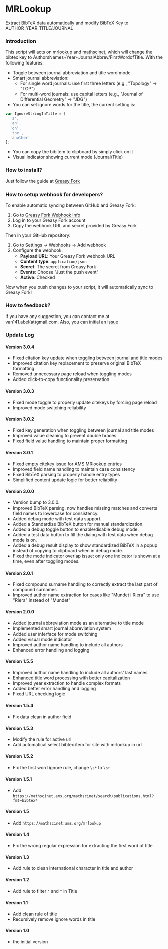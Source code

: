 # MRLookup
Extract BibTeX data automatically and modify BibTeX Key to AUTHOR_YEAR_TITLE/JOURNAL

### Introduction
This script will acts on [mrlookup](http://www.ams.org/mrlookup) and [mathscinet](http://www.ams.org/mathscinet), which will change the bibtex key to AuthorsNames+Year+JournalAbbrev/FirstWordofTitle. With the following features:

* Toggle between journal abbreviation and title word mode
* Smart journal abbreviation:
  - For single word journals: use first three letters (e.g., "Topology" -> "TOP")
  - For multi-word journals: use capital letters (e.g., "Journal of Differential Geometry" -> "JDG")
* You can set ignore words for the title, the current setting is:

```javascript
var IgnoreStringInTitle = [
  'a',
  'an',
  'on',
  'the',
  'another'
];
```

* You can copy the bibitem to clipboard by simply click on it
* Visual indicator showing current mode (Journal/Title)

### How to install?

Just follow the guide at [Greasy Fork](https://greasyfork.org/zh-CN)

### How to setup webhook for developers?

To enable automatic syncing between GitHub and Greasy Fork:

1. Go to [Greasy Fork Webhook Info](https://greasyfork.org/zh-CN/users/webhook-info)
2. Log in to your Greasy Fork account
3. Copy the webhook URL and secret provided by Greasy Fork

Then in your GitHub repository:

1. Go to Settings → Webhooks → Add webhook
2. Configure the webhook:
   - **Payload URL**: Your Greasy Fork webhook URL
   - **Content type**: `application/json`
   - **Secret**: The secret from Greasy Fork
   - **Events**: Choose "Just the push event"
   - **Active**: Checked

Now when you push changes to your script, it will automatically sync to Greasy Fork!

### How to feedback?
If you have any suggestion, you can contact me at van141.abel(at)gmail.com. Also, you can initial an [issue](https://github.com/vanabel/mrlookup/issues)

### Update Log
#### Version 3.0.4

* Fixed citation key update when toggling between journal and title modes
* Improved citation key replacement to preserve original BibTeX formatting
* Removed unnecessary page reload when toggling modes
* Added click-to-copy functionality preservation

#### Version 3.0.3

* Fixed mode toggle to properly update citekeys by forcing page reload
* Improved mode switching reliability

#### Version 3.0.2

* Fixed key generation when toggling between journal and title modes
* Improved value cleaning to prevent double braces
* Fixed field value handling to maintain proper formatting

#### Version 3.0.1

* Fixed empty citekey issue for AMS MRlookup entries
* Improved field name handling to maintain case consistency
* Fixed BibTeX parsing to properly handle entry types
* Simplified content update logic for better reliability

#### Version 3.0.0

* Version bump to 3.0.0.
* Improved BibTeX parsing: now handles missing matches and converts field names to lowercase for consistency.
* Added debug mode with test data support.
* Added a Standardize BibTeX button for manual standardization.
* Added a debug toggle button to enable/disable debug mode.
* Added a test data button to fill the dialog with test data when debug mode is on.
* Added a debug result display to show standardized BibTeX in a popup instead of copying to clipboard when in debug mode.
* Fixed the mode indicator overlap issue: only one indicator is shown at a time, even after toggling modes.

#### Version 2.0.1

* Fixed compound surname handling to correctly extract the last part of compound surnames
* Improved author name extraction for cases like "Mundet i Riera" to use "Riera" instead of "Mundet"

#### Version 2.0.0

* Added journal abbreviation mode as an alternative to title mode
* Implemented smart journal abbreviation system
* Added user interface for mode switching
* Added visual mode indicator
* Improved author name handling to include all authors
* Enhanced error handling and logging

#### Version 1.5.5

* Improved author name handling to include all authors' last names
* Enhanced title word processing with better capitalization
* Improved year extraction to handle complex formats
* Added better error handling and logging
* Fixed URL checking logic

#### Version 1.5.4

* Fix data clean in author field

#### Version 1.5.3

* Modify the rule for active url
* Add automatical select bibtex item for site with mrlookup in url

#### Version 1.5.2

* Fix the first word ignore rule, change `\s*` to `\s+`

#### Version 1.5.1

* Add `https://mathscinet.ams.org/mathscinet/search/publications.html?fmt=bibtex*`

#### Version 1.5

* Add `https://mathscinet.ams.org/mrlookup`

#### Version 1.4

* Fix the wrong regular expression for extracting the first word of title

#### Version 1.3

* Add rule to clean international character in title and author

#### Version 1.2

* Add rule to filter `'` and `"` in Title

#### Version 1.1

* Add clean rule of title
* Recursively remove ignore words in title

#### Version 1.0

* the initial version
